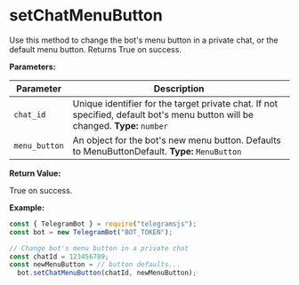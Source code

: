 # setChatMenuButton

Use this method to change the bot's menu button in a private chat, or the default menu button. Returns True on success.

**Parameters:**

| Parameter     | Description                                                                                                                    |
| ------------- | ------------------------------------------------------------------------------------------------------------------------------ |
| `chat_id`     | Unique identifier for the target private chat. If not specified, default bot's menu button will be changed. **Type:** `number` |
| `menu_button` | An object for the bot's new menu button. Defaults to MenuButtonDefault. **Type:** `MenuButton`                                 |

**Return Value:**

True on success.

**Example:**

```javascript
const { TelegramBot } = require("telegramsjs");
const bot = new TelegramBot("BOT_TOKEN");

// Change bot's menu button in a private chat
const chatId = 123456789;
const newMenuButton = // button defaults...
  bot.setChatMenuButton(chatId, newMenuButton);
```
